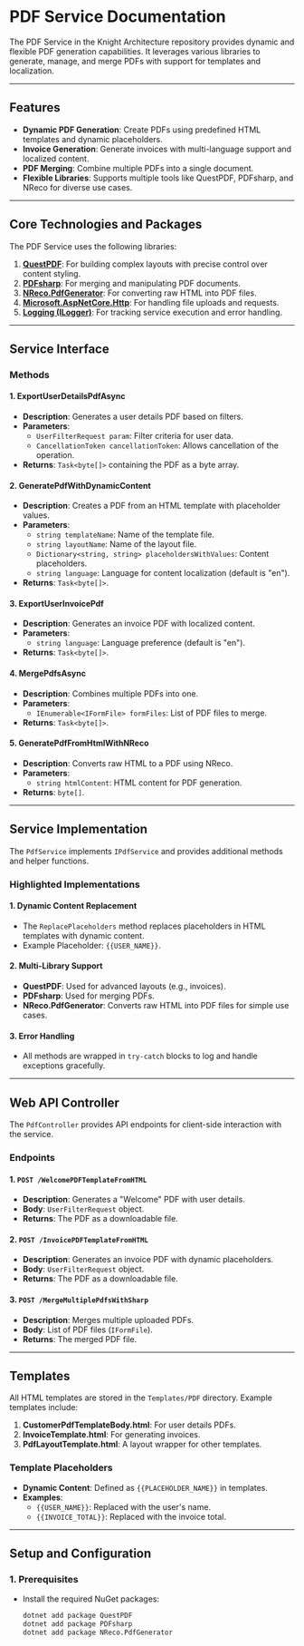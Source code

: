 # PDF Service Documentation

The PDF Service in the Knight Architecture repository provides dynamic and flexible PDF generation capabilities. It leverages various libraries to generate, manage, and merge PDFs with support for templates and localization.

---

## Features
- **Dynamic PDF Generation**: Create PDFs using predefined HTML templates and dynamic placeholders.
- **Invoice Generation**: Generate invoices with multi-language support and localized content.
- **PDF Merging**: Combine multiple PDFs into a single document.
- **Flexible Libraries**: Supports multiple tools like QuestPDF, PDFsharp, and NReco for diverse use cases.

---

## Core Technologies and Packages
The PDF Service uses the following libraries:
1. **[QuestPDF](https://www.questpdf.com/)**: For building complex layouts with precise control over content styling.
2. **[PDFsharp](https://pdfsharp.net/)**: For merging and manipulating PDF documents.
3. **[NReco.PdfGenerator](https://www.nrecosite.com/pdf_generator.aspx)**: For converting raw HTML into PDF files.
4. **[Microsoft.AspNetCore.Http](https://learn.microsoft.com/en-us/dotnet/api/microsoft.aspnetcore.http)**: For handling file uploads and requests.
5. **[Logging (ILogger)](https://learn.microsoft.com/en-us/dotnet/api/microsoft.extensions.logging.ilogger)**: For tracking service execution and error handling.

---

## Service Interface

### Methods

#### 1. ExportUserDetailsPdfAsync
- **Description**: Generates a user details PDF based on filters.
- **Parameters**:
  - `UserFilterRequest param`: Filter criteria for user data.
  - `CancellationToken cancellationToken`: Allows cancellation of the operation.
- **Returns**: `Task<byte[]>` containing the PDF as a byte array.

#### 2. GeneratePdfWithDynamicContent
- **Description**: Creates a PDF from an HTML template with placeholder values.
- **Parameters**:
  - `string templateName`: Name of the template file.
  - `string layoutName`: Name of the layout file.
  - `Dictionary<string, string> placeholdersWithValues`: Content placeholders.
  - `string language`: Language for content localization (default is "en").
- **Returns**: `Task<byte[]>`.

#### 3. ExportUserInvoicePdf
- **Description**: Generates an invoice PDF with localized content.
- **Parameters**:
  - `string language`: Language preference (default is "en").
- **Returns**: `Task<byte[]>`.

#### 4. MergePdfsAsync
- **Description**: Combines multiple PDFs into one.
- **Parameters**:
  - `IEnumerable<IFormFile> formFiles`: List of PDF files to merge.
- **Returns**: `Task<byte[]>`.

#### 5. GeneratePdfFromHtmlWithNReco
- **Description**: Converts raw HTML to a PDF using NReco.
- **Parameters**:
  - `string htmlContent`: HTML content for PDF generation.
- **Returns**: `byte[]`.

---

## Service Implementation

The `PdfService` implements `IPdfService` and provides additional methods and helper functions.

### Highlighted Implementations

#### 1. Dynamic Content Replacement
- The `ReplacePlaceholders` method replaces placeholders in HTML templates with dynamic content.
- Example Placeholder: `{{USER_NAME}}`.

#### 2. Multi-Library Support
- **QuestPDF**: Used for advanced layouts (e.g., invoices).
- **PDFsharp**: Used for merging PDFs.
- **NReco.PdfGenerator**: Converts raw HTML into PDF files for simple use cases.

#### 3. Error Handling
- All methods are wrapped in `try-catch` blocks to log and handle exceptions gracefully.

---

## Web API Controller

The `PdfController` provides API endpoints for client-side interaction with the service.

### Endpoints

#### 1. `POST /WelcomePDFTemplateFromHTML`
- **Description**: Generates a "Welcome" PDF with user details.
- **Body**: `UserFilterRequest` object.
- **Returns**: The PDF as a downloadable file.

#### 2. `POST /InvoicePDFTemplateFromHTML`
- **Description**: Generates an invoice PDF with dynamic placeholders.
- **Body**: `UserFilterRequest` object.
- **Returns**: The PDF as a downloadable file.

#### 3. `POST /MergeMultiplePdfsWithSharp`
- **Description**: Merges multiple uploaded PDFs.
- **Body**: List of PDF files (`IFormFile`).
- **Returns**: The merged PDF file.

---

## Templates

All HTML templates are stored in the `Templates/PDF` directory. Example templates include:
1. **CustomerPdfTemplateBody.html**: For user details PDFs.
2. **InvoiceTemplate.html**: For generating invoices.
3. **PdfLayoutTemplate.html**: A layout wrapper for other templates.

### Template Placeholders
- **Dynamic Content**: Defined as `{{PLACEHOLDER_NAME}}` in templates.
- **Examples**:
  - `{{USER_NAME}}`: Replaced with the user's name.
  - `{{INVOICE_TOTAL}}`: Replaced with the invoice total.

---

## Setup and Configuration

### 1. Prerequisites
- Install the required NuGet packages:
  ```bash
  dotnet add package QuestPDF
  dotnet add package PDFsharp
  dotnet add package NReco.PdfGenerator
